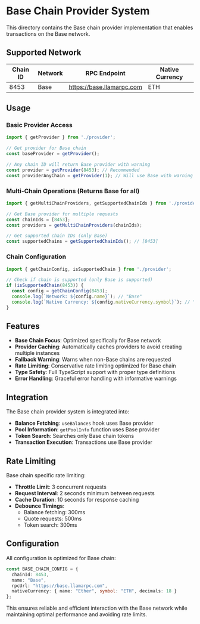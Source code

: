 # Base Chain Provider System

This directory contains the Base chain provider implementation that enables transactions on the Base network.

## Supported Network

| Chain ID | Network | RPC Endpoint | Native Currency |
|----------|---------|--------------|-----------------|
| 8453 | Base | https://base.llamarpc.com | ETH |

## Usage

### Basic Provider Access

```typescript
import { getProvider } from './provider';

// Get provider for Base chain
const baseProvider = getProvider();

// Any chain ID will return Base provider with warning
const provider = getProvider(8453); // Recommended
const providerAnyChain = getProvider(1); // Will use Base with warning
```

### Multi-Chain Operations (Returns Base for all)

```typescript
import { getMultiChainProviders, getSupportedChainIds } from './provider';

// Get Base provider for multiple requests
const chainIds = [8453]; 
const providers = getMultiChainProviders(chainIds);

// Get supported chain IDs (only Base)
const supportedChains = getSupportedChainIds(); // [8453]
```

### Chain Configuration

```typescript
import { getChainConfig, isSupportedChain } from './provider';

// Check if chain is supported (only Base is supported)
if (isSupportedChain(8453)) {
  const config = getChainConfig(8453);
  console.log(`Network: ${config.name}`); // "Base"
  console.log(`Native Currency: ${config.nativeCurrency.symbol}`); // "ETH"
}
```

## Features

- **Base Chain Focus**: Optimized specifically for Base network
- **Provider Caching**: Automatically caches providers to avoid creating multiple instances
- **Fallback Warning**: Warns when non-Base chains are requested
- **Rate Limiting**: Conservative rate limiting optimized for Base chain
- **Type Safety**: Full TypeScript support with proper type definitions
- **Error Handling**: Graceful error handling with informative warnings

## Integration

The Base chain provider system is integrated into:

- **Balance Fetching**: `useBalances` hook uses Base provider
- **Pool Information**: `getPoolInfo` function uses Base provider
- **Token Search**: Searches only Base chain tokens
- **Transaction Execution**: Transactions use Base provider

## Rate Limiting

Base chain specific rate limiting:
- **Throttle Limit**: 3 concurrent requests
- **Request Interval**: 2 seconds minimum between requests
- **Cache Duration**: 10 seconds for response caching
- **Debounce Timings**: 
  - Balance fetching: 300ms
  - Quote requests: 500ms
  - Token search: 300ms

## Configuration

All configuration is optimized for Base chain:

```typescript
const BASE_CHAIN_CONFIG = {
  chainId: 8453,
  name: "Base",
  rpcUrl: "https://base.llamarpc.com",
  nativeCurrency: { name: "Ether", symbol: "ETH", decimals: 18 }
};
```

This ensures reliable and efficient interaction with the Base network while maintaining optimal performance and avoiding rate limits. 